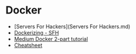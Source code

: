 # Docker
* [Servers For Hackers](Servers For Hackers.md)
* [Dockerizing - SFH](dockerizing.md)
* [Medium Docker 2-part tutorial](dockerMedium2parter.md)
* [Cheatsheet](Cheatsheet.md)
